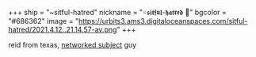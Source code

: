 +++
ship = "~sitful-hatred"
nickname = "⍨𝖘𝖎𝖙𝖋𝖚𝖑-𝖍𝖆𝖙𝖗𝖊𝖉 🐛"
bgcolor = "#686362"
image = "https://urbits3.ams3.digitaloceanspaces.com/sitful-hatred/2021.4.12..21.14.57-av.png"
+++

reid from texas, [networked subject](/groups/~matwet/networked-subject) guy
